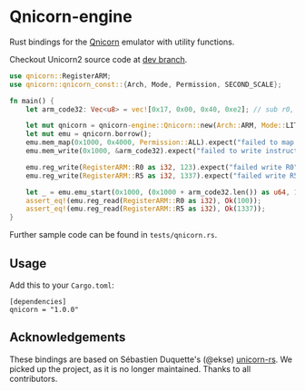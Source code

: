 # Qnicorn-engine

Rust bindings for the [Qnicorn](http://www.qnicorn.org/) emulator with utility functions.

Checkout Unicorn2 source code at [dev branch](https://github.com/qilingframwork/qnicorn/tree/dev).

```rust
use qnicorn::RegisterARM;
use qnicorn::qnicorn_const::{Arch, Mode, Permission, SECOND_SCALE};

fn main() {
    let arm_code32: Vec<u8> = vec![0x17, 0x00, 0x40, 0xe2]; // sub r0, #23

    let mut qnicorn = qnicorn-engine::Qnicorn::new(Arch::ARM, Mode::LITTLE_ENDIAN).expect("failed to initialize Qnicorn instance");
    let mut emu = qnicorn.borrow();
    emu.mem_map(0x1000, 0x4000, Permission::ALL).expect("failed to map code page");
    emu.mem_write(0x1000, &arm_code32).expect("failed to write instructions");

    emu.reg_write(RegisterARM::R0 as i32, 123).expect("failed write R0");
    emu.reg_write(RegisterARM::R5 as i32, 1337).expect("failed write R5");

    let _ = emu.emu_start(0x1000, (0x1000 + arm_code32.len()) as u64, 10 * SECOND_SCALE, 1000);
    assert_eq!(emu.reg_read(RegisterARM::R0 as i32), Ok(100));
    assert_eq!(emu.reg_read(RegisterARM::R5 as i32), Ok(1337));
}
```
Further sample code can be found in ```tests/qnicorn.rs```.

## Usage

Add this to your `Cargo.toml`:

```
[dependencies]
qnicorn = "1.0.0"
```

## Acknowledgements

These bindings are based on Sébastien Duquette's (@ekse) [unicorn-rs](https://github.com/unicorn-rs/unicorn-rs).
We picked up the project, as it is no longer maintained.
Thanks to all contributors.

